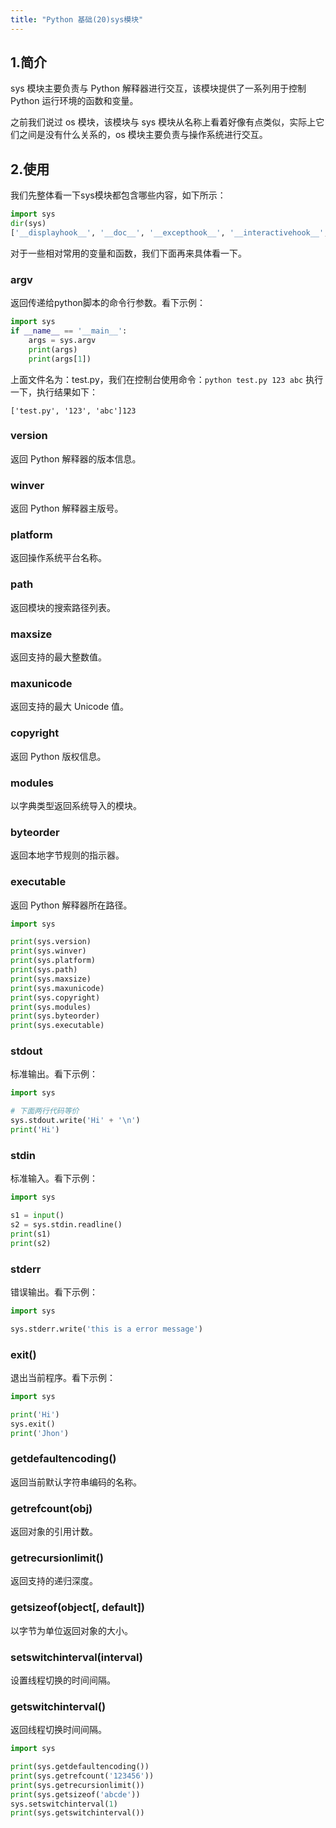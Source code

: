```yaml
---
title: "Python 基础(20)sys模块"
---
```


## 1.简介

sys 模块主要负责与 Python 解释器进行交互，该模块提供了一系列用于控制 Python 运行环境的函数和变量。

之前我们说过 os 模块，该模块与 sys 模块从名称上看着好像有点类似，实际上它们之间是没有什么关系的，os 模块主要负责与操作系统进行交互。



## 2.使用

我们先整体看一下sys模块都包含哪些内容，如下所示：

```python
import sys
dir(sys)
['__displayhook__', '__doc__', '__excepthook__', '__interactivehook__', '__loader__', '__name__', '__package__', '__spec__', '__stderr__', '__stdin__', '__stdout__', '_clear_type_cache', '_current_frames', '_debugmallocstats', '_enablelegacywindowsfsencoding', '_getframe', '_git', '_home', '_xoptions', 'api_version', 'argv', 'base_exec_prefix', 'base_prefix', 'builtin_module_names', 'byteorder', 'call_tracing', 'callstats', 'copyright', 'displayhook', 'dllhandle', 'dont_write_bytecode', 'exc_info', 'excepthook', 'exec_prefix', 'executable', 'exit', 'flags', 'float_info', 'float_repr_style', 'get_asyncgen_hooks', 'get_coroutine_wrapper', 'getallocatedblocks', 'getcheckinterval', 'getdefaultencoding', 'getfilesystemencodeerrors', 'getfilesystemencoding', 'getprofile', 'getrecursionlimit', 'getrefcount', 'getsizeof', 'getswitchinterval', 'gettrace', 'getwindowsversion', 'hash_info', 'hexversion', 'implementation', 'int_info', 'intern', 'is_finalizing', 'maxsize', 'maxunicode', 'meta_path', 'modules', 'path', 'path_hooks', 'path_importer_cache', 'platform', 'prefix', 'set_asyncgen_hooks', 'set_coroutine_wrapper', 'setcheckinterval', 'setprofile', 'setrecursionlimit', 'setswitchinterval', 'settrace', 'stderr', 'stdin', 'stdout', 'thread_info', 'version', 'version_info', 'warnoptions', 'winver']
```



对于一些相对常用的变量和函数，我们下面再来具体看一下。



### argv

返回传递给python脚本的命令行参数。看下示例：

```python
import sys
if __name__ == '__main__':
    args = sys.argv
    print(args)
    print(args[1])
```

上面文件名为：test.py，我们在控制台使用命令：`python test.py 123 abc` 执行一下，执行结果如下：

```
['test.py', '123', 'abc']123
```



### version

返回 Python 解释器的版本信息。



### winver

返回 Python 解释器主版号。



### platform

返回操作系统平台名称。



### path

返回模块的搜索路径列表。



### maxsize

返回支持的最大整数值。



### maxunicode

返回支持的最大 Unicode 值。



### copyright

返回 Python 版权信息。



### modules

以字典类型返回系统导入的模块。



### byteorder

返回本地字节规则的指示器。



### executable

返回 Python 解释器所在路径。

```python
import sys

print(sys.version)
print(sys.winver)
print(sys.platform)
print(sys.path)
print(sys.maxsize)
print(sys.maxunicode)
print(sys.copyright)
print(sys.modules)
print(sys.byteorder)
print(sys.executable)
```



### stdout

标准输出。看下示例：

```python
import sys

# 下面两行代码等价
sys.stdout.write('Hi' + '\n')
print('Hi')
```



### stdin

标准输入。看下示例：

```python
import sys

s1 = input()
s2 = sys.stdin.readline()
print(s1)
print(s2)
```



### stderr

错误输出。看下示例：

```python
import sys

sys.stderr.write('this is a error message')
```



### exit()

退出当前程序。看下示例：

```python
import sys

print('Hi')
sys.exit()
print('Jhon')
```



### getdefaultencoding()

返回当前默认字符串编码的名称。



### getrefcount(obj)

返回对象的引用计数。



### getrecursionlimit()

返回支持的递归深度。



### getsizeof(object[, default])

以字节为单位返回对象的大小。



### setswitchinterval(interval)

设置线程切换的时间间隔。



### getswitchinterval()

返回线程切换时间间隔。

```python
import sys

print(sys.getdefaultencoding())
print(sys.getrefcount('123456'))
print(sys.getrecursionlimit())
print(sys.getsizeof('abcde'))
sys.setswitchinterval(1)
print(sys.getswitchinterval())
```

